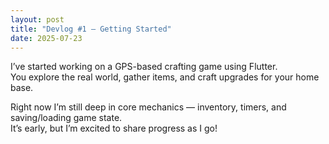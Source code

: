 ```yaml
---
layout: post
title: "Devlog #1 — Getting Started"
date: 2025-07-23
---
```


I’ve started working on a GPS-based crafting game using Flutter.  
You explore the real world, gather items, and craft upgrades for your home base.

Right now I’m still deep in core mechanics — inventory, timers, and saving/loading game state.  
It’s early, but I’m excited to share progress as I go!

